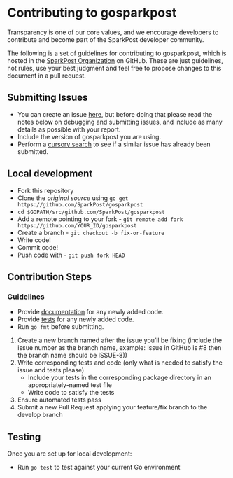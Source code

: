 # Contributing to gosparkpost

Transparency is one of our core values, and we encourage developers to contribute and become part of the SparkPost developer community.

The following is a set of guidelines for contributing to gosparkpost,
which is hosted in the [SparkPost Organization](https://github.com/sparkpost) on GitHub.
These are just guidelines, not rules, use your best judgment and feel free to
propose changes to this document in a pull request.

## Submitting Issues

* You can create an issue [here](https://github.com/sparkpost/gosparkpost/issues/new), but
  before doing that please read the notes below on debugging and submitting issues,
  and include as many details as possible with your report.
* Include the version of gosparkpost you are using.
* Perform a [cursory search](https://github.com/issues?utf8=%E2%9C%93&q=is%3Aissue+user%3Asparkpost+repo%3Agosparkpost)
  to see if a similar issue has already been submitted.

## Local development

* Fork this repository
* Clone the _original source_  using ``go get https://github.com/SparkPost/gosparkpost``
* `cd $GOPATH/src/github.com/SparkPost/gosparkpost`
* Add a remote pointing to your fork - ``git remote add fork https://github.com/YOUR_ID/gosparkpost``
* Create a branch - ``git checkout -b fix-or-feature``
* Write code!
* Commit code!
* Push code with - ``git push fork HEAD``

## Contribution Steps

### Guidelines

- Provide [documentation](http://blog.golang.org/godoc-documenting-go-code) for any newly added code.
- Provide [tests](https://golang.org/doc/code.html#Testing) for any newly added code.
- Run ``go fmt`` before submitting.

1. Create a new branch named after the issue you’ll be fixing (include the issue number as the branch name, example: Issue in GitHub is #8 then the branch name should be ISSUE-8))
2. Write corresponding tests and code (only what is needed to satisfy the issue and tests please)
    * Include your tests in the corresponding package directory in an appropriately-named test file
    * Write code to satisfy the tests
3. Ensure automated tests pass
4. Submit a new Pull Request applying your feature/fix branch to the develop branch

## Testing

Once you are set up for local development:

* Run ``go test`` to test against your current Go environment

